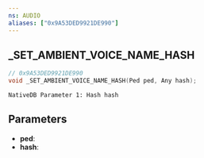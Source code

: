 ```yaml
---
ns: AUDIO
aliases: ["0x9A53DED9921DE990"]
---
```

## _SET_AMBIENT_VOICE_NAME_HASH

```c
// 0x9A53DED9921DE990
void _SET_AMBIENT_VOICE_NAME_HASH(Ped ped, Any hash);
```

```
NativeDB Parameter 1: Hash hash
```

## Parameters
* **ped**: 
* **hash**: 

